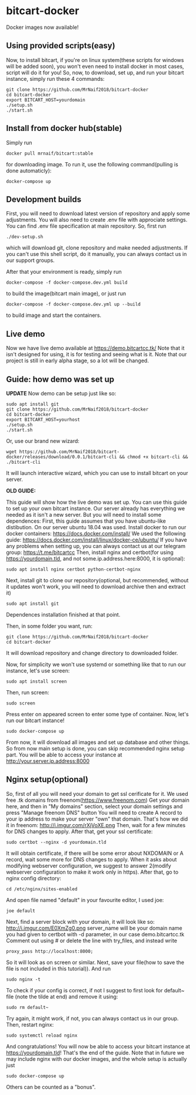 # bitcart-docker

Docker images now available!

Using provided scripts(easy)
----------------------------
Now, to install bitcart, if you're on linux system(these scripts for windows will be added soon), 
you won't even need to install docker in most cases, script will do it for you!
So, now, to download, set up, and run your bitcart instance, simply run these 4 commands:

    git clone https://github.com/MrNaif2018/bitcart-docker
    cd bitcart-docker
    export BITCART_HOST=yourdomain
    ./setup.sh
    ./start.sh

Install from docker hub(stable)
------------------------------

Simply run

    docker pull mrnaif/bitcart:stable
    
for downloading image.
To run it, use the following command(pulling is done automaticly):

    docker-compose up

    
Development builds
------------------

First, you will need to download latest version of repository and apply some adjustments.
You will also need to create .env file with approciate settings.
You can find .env file specification at main repository.
So, first run  

    ./dev-setup.sh
  
which will download git, clone repository and make needed adjustments. 
If you can't use this shell script, do it manually, 
you can always contact us in our support groups.

After that your environment is ready, simply run

    docker-compose -f docker-compose.dev.yml build 
    
to build the image(bitcart main image), or just run

    docker-compose -f docker-compose.dev.yml up --build
    
to build image and start the containers.

Live demo
---------
Now we have live demo available at https://demo.bitcartcc.tk/
Note that it isn't designed for using, it is for testing and seeing what is it.
Note that our project is still in early alpha stage, so a lot will be changed.

Guide: how demo was set up
--------------------------
**UPDATE**
Now demo can be setup just like so:

    sudo apt install git
    git clone https://github.com/MrNaif2018/bitcart-docker
    cd bitcart-docker
    export BITCART_HOST=yourhost
    ./setup.sh
    ./start.sh
    
Or, use our brand new wizard:

    wget https://github.com/MrNaif2018/bitcart-docker/releases/download/0.0.1/bitcart-cli && chmod +x bitcart-cli && ./bitcart-cli
    
It will launch interactive wizard, which you can use to install bitcart on your server.
    
**OLD GUIDE:**
   
This guide will show how the live demo was set up.
You can use this guide to set up your own bitcart instance.
Our server already has everything we needed as it isn't a new server.
But you will need to install some dependences:
First, this guide assumes that you have ubuntu-like distibution. On our server ubuntu 18.04 was used.
Install docker to run our docker containers:
https://docs.docker.com/install/
We used the following guide:
https://docs.docker.com/install/linux/docker-ce/ubuntu/
If you have any problems when setting up, you can always contact us at our telegram group:
https://t.me/bitcartcc
Then, install nginx and certbot(for using https://yourdomain.tld, and not some.ip.address.here:8000, it is optional):

    sudo apt install nginx certbot python-certbot-nginx 
    
Next, install git to clone our repository(optional, but recommended, without it updates won't work,
you will need to download archive then and extract it)
    
    sudo apt install git
    
Dependences installation finished at that point.

Then, in some folder you want, run:

    git clone https://github.com/MrNaif2018/bitcart-docker
    cd bitcart-docker

It will download repository and change directory to downloaded folder.

Now, for simplicity we won't use systemd or something like that to run our instance, let's use screen:

    sudo apt install screen
    
Then, run screen:

    sudo screen
    
Press enter on appeared screen to enter some type of container.
Now, let's run our bitcart instance!

    sudo docker-compose up
    
From now, it will download all images and set up database and other things.
So from now main setup is done, you can skip recommended nginx setup part.
You will be able to access your instance at
http://your.server.ip.address:8000

Nginx setup(optional)
--------------------
So, first of all you will need your domain to get ssl cerificate for it.
We used free .tk domains from freenom(https://www.freenom.com)
Get your domain here, and then in "My domains" section, select your domain settings and
press "Manage freenom DNS" button
You will need to create A record to your ip address to make your server "own" that domain.
That's how we did it in freenom:
http://i.imgur.com/rXjVoXE.png
Then, wait for a few minutes for DNS changes to apply.
After that, get your ssl certificate:

    sudo certbot --nginx -d yourdomain.tld
   
It will obtain certificate, if there will be some error about NXDOMAIN or A record, wait some more for
DNS changes to apply.
When it asks about modifying webserver configuration, we suggest to answer 2(modify webserver
configuration to make it work only in https).
After that, go to nginx config directory:
    
    cd /etc/nginx/sites-enabled
    
And open file named "default" in your favourite editor, I used joe:

    joe default
    
Next, find a server block with your domain, it will look like so:
http://i.imgur.com/E0XmZg0.png
server_name will be your domain name you had given to certbot with -d parameter, in our case demo.bitcartcc.tk
Comment out using # or delete the line with try_files, and instead write

    proxy_pass http://localhost:8000;

So it will look as on screen or similar.
Next, save your file(how to save the file is not included in this tutorial)).
And run 
    
    sudo nginx -t
    
To check if your config is correct, if not I suggest to first look for
default~ file (note the tilde at end) and remove it using:
    
    sudo rm default~
    
Try again, it might work, if not, you can always contact us in our group.
Then, restart nginx:

    sudo systemctl reload nginx
    
And congratulations! You will now be able to access your bitcart instance at
https://yourdomain.tld!
That's the end of the guide. Note that in future we may include nginx with our docker images, and the whole setup is actually just

    sudo docker-compose up
    
Others can be counted as a "bonus".
